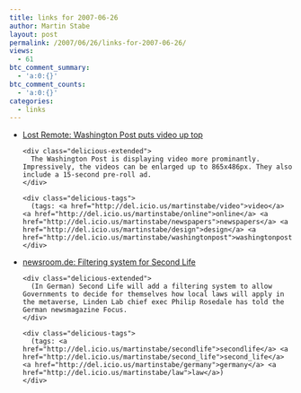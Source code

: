 ```yaml
---
title: links for 2007-06-26
author: Martin Stabe
layout: post
permalink: /2007/06/26/links-for-2007-06-26/
views:
  - 61
btc_comment_summary:
  - 'a:0:{}'
btc_comment_counts:
  - 'a:0:{}'
categories:
  - links
---
```

<ul class="delicious">
  <li>
    <div class="delicious-link">
      <a href="http://www.lostremote.com/2007/06/25/washington-post-puts-video-up-top/">Lost Remote: Washington Post puts video up top</a>
    </div>
    
    <div class="delicious-extended">
      The Washington Post is displaying video more prominantly. Impressively, the videos can be enlarged up to 865x486px. They also include a 15-second pre-roll ad.
    </div>
    
    <div class="delicious-tags">
      (tags: <a href="http://del.icio.us/martinstabe/video">video</a> <a href="http://del.icio.us/martinstabe/online">online</a> <a href="http://del.icio.us/martinstabe/newspapers">newspapers</a> <a href="http://del.icio.us/martinstabe/design">design</a> <a href="http://del.icio.us/martinstabe/washingtonpost">washingtonpost</a>)
    </div>
  </li>
  
  <li>
    <div class="delicious-link">
      <a href="http://www.newsroom.de/news/detail/404734">newsroom.de: Filtering system for Second Life</a>
    </div>
    
    <div class="delicious-extended">
      (In German) Second Life will add a filtering system to allow Governments to decide for themselves how local laws will apply in the metaverse, Linden Lab chief exec Philip Rosedale has told the German newsmagazine Focus.
    </div>
    
    <div class="delicious-tags">
      (tags: <a href="http://del.icio.us/martinstabe/secondlife">secondlife</a> <a href="http://del.icio.us/martinstabe/second_life">second_life</a> <a href="http://del.icio.us/martinstabe/germany">germany</a> <a href="http://del.icio.us/martinstabe/law">law</a>)
    </div>
  </li>
</ul>